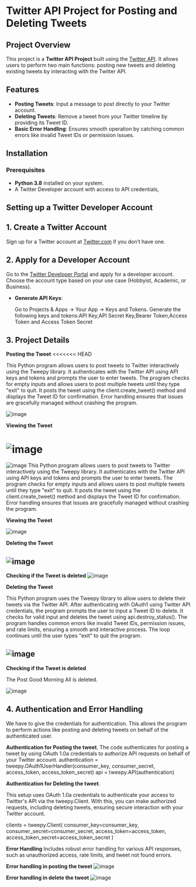 # Twitter API Project for Posting and Deleting Tweets

## Project Overview

This project is a **Twitter API Project** built using the [Twitter API](https://developer.twitter.com/en/docs). It allows users to perform two main functions: posting new tweets and deleting existing tweets by interacting with the Twitter API.

## Features

- **Posting Tweets**: Input a message to post directly to your Twitter account.
- **Deleting Tweets**: Remove a tweet from your Twitter timeline by providing its Tweet ID.
- **Basic Error Handling**: Ensures smooth operation by catching common errors like invalid Tweet IDs or permission issues.

## Installation

### Prerequisites

- **Python 3.8** installed on your system.
- A Twitter Developer account with access to API credentials, 

 ## Setting up a Twitter Developer Account
 ## 1. Create a Twitter Account

Sign up for a Twitter account at [Twitter.com](https://twitter.com/) if you don’t have one.

## 2. Apply for a Developer Account

Go to the [Twitter Developer Portal](https://developer.twitter.com/en/portal/dashboard) and apply for a developer account. Choose the account type based on your use case (Hobbyist, Academic, or Business).


 
- **Generate API Keys**:

    Go to Projects & Apps → Your App → Keys and Tokens.
    Generate the following keys and tokens:API Key,API Secret Key,Bearer Token,Access Token
    and Access Token Secret
    
## 3. Project Details

 **Posting the Tweet**
<<<<<<< HEAD
 
 This Python program allows users to post tweets to Twitter interactively using the Tweepy library. It authenticates with the Twitter API using API keys and tokens and prompts the user to enter tweets. The program checks for empty inputs and allows users to post multiple tweets until they type "exit" to quit. It posts the tweet using the client.create_tweet() method and displays the Tweet ID for confirmation. Error handling ensures that issues are gracefully managed without crashing the program.
 
 ![image](https://github.com/user-attachments/assets/78059ed8-0112-4700-9a99-b8ed8540af66)
 
 

**Viewing the Tweet**

![image](https://github.com/user-attachments/assets/cf51d256-10dd-4eae-98ec-5b4ad2f39889)
=======
 ![image](https://github.com/user-attachments/assets/78059ed8-0112-4700-9a99-b8ed8540af66)
 This Python program allows users to post tweets to Twitter interactively using the Tweepy library. It authenticates with the Twitter API using API keys and tokens and prompts the user to enter tweets. The program checks for empty inputs and allows users to post multiple tweets until they type "exit" to quit. It posts the tweet using the client.create_tweet() method and displays the Tweet ID for confirmation. Error handling ensures that issues are gracefully managed without crashing the program.

**Viewing the Tweet**

![image](https://github.com/user-attachments/assets/cf51d256-10dd-4eae-98ec-5b4ad2f39889)

**Deleting the Tweet**

![image](https://github.com/user-attachments/assets/cdfabf74-1adf-4a25-a773-e9d9e45703a5)
 -
 **Checking if the Tweet is deleted**
![image](https://github.com/user-attachments/assets/e961bfe2-8787-44b3-9b91-b98521ddf63d)

**Deleting the Tweet** 

This Python program uses the Tweepy library to allow users to delete their tweets via the Twitter API. After authenticating with OAuth1 using Twitter API credentials, the program prompts the user to input a Tweet ID to delete. It checks for valid input and deletes the tweet using api.destroy_status(). The program handles common errors like invalid Tweet IDs, permission issues, and rate limits, ensuring a smooth and interactive process. The loop continues until the user types "exit" to quit the program.


![image](https://github.com/user-attachments/assets/cdfabf74-1adf-4a25-a773-e9d9e45703a5) 
 -
 **Checking if the Tweet is deleted**
  
  
  The Post Good Morning All is deleted.
  
![image](https://github.com/user-attachments/assets/e961bfe2-8787-44b3-9b91-b98521ddf63d)

## 4. Authentication and Error Handling

We  have to give the credentials for authentication.
This allows the program to perform actions like posting and deleting tweets on behalf of the authenticated user.

**Authentication  for Posting the tweet**.
The code authenticates for posting a tweet by using OAuth 1.0a credentials to authorize API requests on behalf of your Twitter account.
authentication = tweepy.OAuth1UserHandler(consumer_key, consumer_secret, access_token, access_token_secret)
api = tweepy.API(authentication)

**Authentication  for Deleting the tweet**.

This setup uses OAuth 1.0a credentials to authenticate your access to Twitter's API via the tweepy.Client. With this, you can make authorized requests, including deleting tweets, ensuring secure interaction with your Twitter account.

clients = tweepy.Client(
    consumer_key=consumer_key, consumer_secret=consumer_secret,
    access_token=access_token, access_token_secret=access_token_secret
)

**Error Handling**
Includes robust error handling for various API responses, such as unauthorized access, rate limits, and tweet not found errors.

**Error handling in posting the tweet**
![image](https://github.com/user-attachments/assets/a642690c-ca18-45ab-bf7a-7af6998f1deb)

**Error handling in delete the tweet**
![image](https://github.com/user-attachments/assets/371b66a7-0b00-4bf6-a05d-991d53f8cf52)




